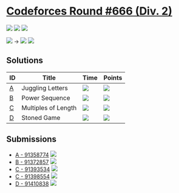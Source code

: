 # [Codeforces Round #666 (Div. 2)](https://codeforces.com/contest/1397)

![](https://img.shields.io/badge/Participation-6-blueviolet)
![](https://img.shields.io/badge/Rank-453-orange)
![](https://img.shields.io/badge/Points-3206-blue)

![](https://img.shields.io/badge/Specialist-1509-cyan) →
![](https://img.shields.io/badge/Expert-1677-blue)
![](https://img.shields.io/badge/-%2B168-green)

## Solutions
| ID | Title | Time | Points |
| --- | --- | --- | --- |
| [A](https://codeforces.com/contest/1397/problem/A) | Juggling Letters | ![](https://img.shields.io/badge/Time-00%3A08-yellowgreen) | ![](https://img.shields.io/badge/-484%2F500-blue) |
| [B](https://codeforces.com/contest/1397/problem/B) | Power Sequence | ![](https://img.shields.io/badge/Time-00%3A31-yellowgreen) | ![](https://img.shields.io/badge/-876%2F1000-blue) |
| [C](https://codeforces.com/contest/1397/problem/C) | Multiples of Length | ![](https://img.shields.io/badge/Time-01%3A18-yellowgreen) | ![](https://img.shields.io/badge/-810%2F1250-blue) |
| [D](https://codeforces.com/contest/1397/problem/D) | Stoned Game | ![](https://img.shields.io/badge/Time-01%3A42-yellowgreen) | ![](https://img.shields.io/badge/-1036%2F1750-blue) |

## Submissions
* [A - 91358774](https://codeforces.com/contest/1397/submission/91358774)
![](https://img.shields.io/badge/-Accepted-brightgreen)
* [B - 91372857](https://codeforces.com/contest/1397/submission/91372857)
![](https://img.shields.io/badge/-Accepted-brightgreen)
* [C - 91393534](https://codeforces.com/contest/1397/submission/91393534)
![](https://img.shields.io/badge/-Wrong%20answer%20on%20pretest%202-red)
* [C - 91398554](https://codeforces.com/contest/1397/submission/91398554)
![](https://img.shields.io/badge/-Accepted-brightgreen)
* [D - 91410838](https://codeforces.com/contest/1397/submission/91410838)
![](https://img.shields.io/badge/-Accepted-brightgreen)
